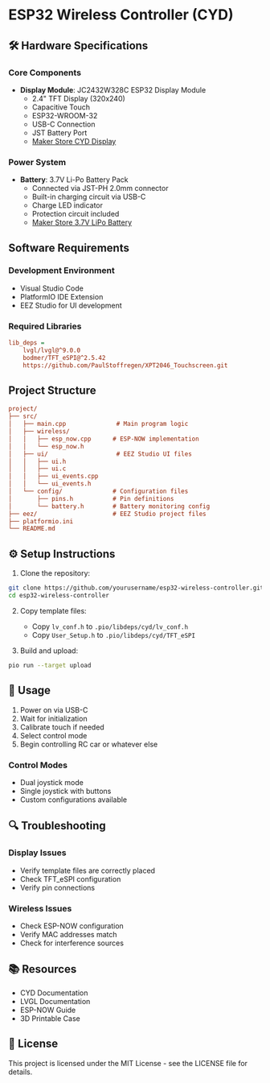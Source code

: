 # ESP32 Wireless Controller (CYD)

## 🛠️ Hardware Specifications

### Core Components

- **Display Module**: JC2432W328C ESP32 Display Module
  - 2.4" TFT Display (320x240)
  - Capacitive Touch
  - ESP32-WROOM-32
  - USB-C Connection
  - JST Battery Port
  - [Maker Store CYD Display](https://www.makerstore.com.au/product/elec-esp32-2432-28r-21/)

### Power System

- **Battery**: 3.7V Li-Po Battery Pack
  - Connected via JST-PH 2.0mm connector
  - Built-in charging circuit via USB-C
  - Charge LED indicator
  - Protection circuit included
  - [Maker Store 3.7V LiPo Battery](https://www.aliexpress.com/item/1005007203936858.html)

## Software Requirements

### Development Environment

- Visual Studio Code
- PlatformIO IDE Extension
- EEZ Studio for UI development

### Required Libraries

```ini
lib_deps =
    lvgl/lvgl@^9.0.0
    bodmer/TFT_eSPI@^2.5.42
    https://github.com/PaulStoffregen/XPT2046_Touchscreen.git

```

## Project Structure

```ini
project/
├── src/
│   ├── main.cpp              # Main program logic
│   ├── wireless/
│   │   ├── esp_now.cpp      # ESP-NOW implementation
│   │   └── esp_now.h
│   ├── ui/                   # EEZ Studio UI files
│   │   ├── ui.h
│   │   ├── ui.c
│   │   ├── ui_events.cpp
│   │   └── ui_events.h
│   └── config/              # Configuration files
│       ├── pins.h           # Pin definitions
│       └── battery.h        # Battery monitoring config
├── eez/                     # EEZ Studio project files
├── platformio.ini
└── README.md

```

## ⚙️ Setup Instructions

1. Clone the repository:

```bash
git clone https://github.com/yourusername/esp32-wireless-controller.git
cd esp32-wireless-controller
```

2. Copy template files:
   - Copy `lv_conf.h` to `.pio/libdeps/cyd/lv_conf.h`
   - Copy `User_Setup.h` to `.pio/libdeps/cyd/TFT_eSPI`

3. Build and upload:

```bash
pio run --target upload
```

## 📱 Usage

1. Power on via USB-C
2. Wait for initialization
3. Calibrate touch if needed
4. Select control mode
5. Begin controlling RC car or whatever else

### Control Modes

- Dual joystick mode
- Single joystick with buttons
- Custom configurations available

## 🔍 Troubleshooting

### Display Issues

- Verify template files are correctly placed
- Check TFT_eSPI configuration
- Verify pin connections

### Wireless Issues

- Check ESP-NOW configuration
- Verify MAC addresses match
- Check for interference sources

## 📚 Resources

- CYD Documentation
- LVGL Documentation
- ESP-NOW Guide
- 3D Printable Case

## 📄 License

This project is licensed under the MIT License - see the LICENSE file for details.
